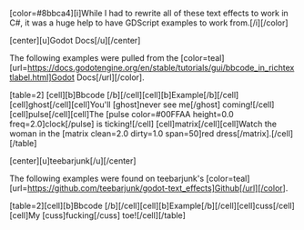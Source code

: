 [color=#8bbca4][i]While I had to rewrite all of these text effects to work in C#, it was a huge help to have GDScript examples to work from.[/i][/color]

[center][u]Godot Docs[/u][/center]

The following examples were pulled from the [color=teal][url=https://docs.godotengine.org/en/stable/tutorials/gui/bbcode_in_richtextlabel.html]Godot Docs[/url][/color].

[table=2]
[cell][b]Bbcode  [/b][/cell][cell][b]Example[/b][/cell]
[cell]ghost[/cell][cell]You'll [ghost]never see me[/ghost] coming![/cell]
[cell]pulse[/cell][cell]The [pulse color=#00FFAA height=0.0 freq=2.0]clock[/pulse] is ticking![/cell]
[cell]matrix[/cell][cell]Watch the woman in the [matrix clean=2.0 dirty=1.0 span=50]red dress[/matrix].[/cell]
[/table]

[center][u]teebarjunk[/u][/center]

The following examples were found on teebarjunk's [color=teal][url=https://github.com/teebarjunk/godot-text_effects]Github[/url][/color].

[table=2][cell][b]Bbcode  [/b][/cell][cell][b]Example[/b][/cell][cell]cuss[/cell][cell]My [cuss]fucking[/cuss] toe![/cell][/table]